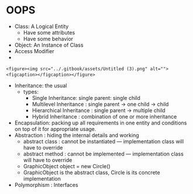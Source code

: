 # OOPS

* Class: A Logical Entity
  * Have some attributes
  * Have some behavior
* Object: An Instance of Class
* Access Modifier
*

    <figure><img src="../.gitbook/assets/Untitled (3).png" alt=""><figcaption></figcaption></figure>
* Inheritance: the usual
  * types:
    * Single Inheritance: single parent: single child
    * Multilevel Inheritance : single parent -> one child -> child
    * Hierarchical Inheritance : single parent -> multiple child
    * Hybrid Inheritance : combination of one or more inheritance
* Encapsulation: packing up all requirements in one entity and conditions on top of it for appropriate usage.
* Abstraction : hiding the internal details and working
  * abstract class : cannot be instantiated — implementation class will have to override
  * abstract method : cannot be implemented — implementation class will have to override
  * GraphicObject object = new Circle()
  * GraphicObject is the abstract class, Circle is its concrete implementation
* Polymorphism : Interfaces

